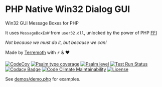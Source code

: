 # PHP Native Win32 Dialog GUI
Win32 GUI Message Boxes for PHP

It uses `MessageBoxExW` from `user32.dll`, unlocked by the power of PHP [FFI](https://www.php.net/manual/en/book.ffi.php)

_Not because we must do it, but because we can!_

Made by [Terremoth](https://github.com/terremoth/) with ⚡ & ❤

[![CodeCov](https://codecov.io/gh/terremoth/php-win32dialog/graph/badge.svg?token=TOKEN)](https://app.codecov.io/gh/terremoth/php-win32dialog)
[![Psalm type coverage](https://shepherd.dev/github/terremoth/php-win32dialog/coverage.svg)](https://shepherd.dev/github/terremoth/vendor)
[![Psalm level](https://shepherd.dev/github/terremoth/vendor/level.svg)](https://shepherd.dev/github/terremoth/php-win32dialog)
[![Test Run Status](https://github.com/terremoth/php-win32dialog/actions/workflows/workflow.yml/badge.svg?branch=main)](https://github.com/terremoth/php-win32dialog/actions/workflows/workflow.yml)
[![Codacy Badge](https://app.codacy.com/project/badge/Grade/CODE)](https://app.codacy.com/gh/terremoth/php-win32dialog/dashboard?utm_source=gh&utm_medium=referral&utm_content=&utm_campaign=Badge_grade)
[![Code Climate Maintainability](https://api.codeclimate.com/v1/badges/CODE/maintainability)](https://codeclimate.com/github/terremoth/php-win32dialog/maintainability)
[![License](https://img.shields.io/github/license/terremoth/php-win32dialog.svg?logo=gnu&color=41bb13)](https://github.com/terremoth/php-win32dialog/blob/main/LICENSE)

See [demos/demo.php](demos/demo.php) for examples.

